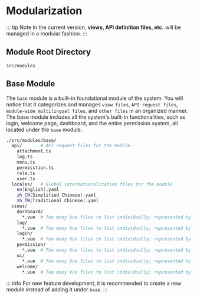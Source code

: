 # Modularization

::: tip Note
In the current version, **views, API definition files, etc.** will be managed in a modular fashion.
:::

## Module Root Directory

`src/modules`

## Base Module

The `base` module is a built-in foundational module of the system. You will notice that it categorizes and manages `view files`, `API request files`, `module-wide multilingual files`, and `other files` in an organized manner.  
The base module includes all the system's built-in functionalities, such as login, welcome page, dashboard, and the entire permission system, all located under the `base` module.  
```bash
./src/modules/base/
  api/       # API request files for the module
    attachment.ts
    log.ts
    menu.ts
    permisstion.ts
    role.ts
    user.ts
  locales/   # Global internationalization files for the module
    en[English].yaml
    zh_CN[Simplified Chinese].yaml
    zh_TW[Traditional Chinese].yaml
  views/
    dashboard/  
      *.vue  # Too many Vue files to list individually; represented by asterisks
    log/
      *.vue  # Too many Vue files to list individually; represented by asterisks
    login/
      *.vue  # Too many Vue files to list individually; represented by asterisks
    permission/
      *.vue  # Too many Vue files to list individually; represented by asterisks
    uc/
      *.vue  # Too many Vue files to list individually; represented by asterisks
    welcome/
      *.vue  # Too many Vue files to list individually; represented by asterisks
```

::: info 
For new feature development, it is recommended to create a new module instead of adding it under `base`.
:::